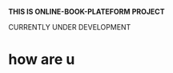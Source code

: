<b>THIS IS ONLINE-BOOK-PLATEFORM PROJECT</b>

<p>CURRENTLY UNDER DEVELOPMENT</p>
<h1> how are u</h1>
